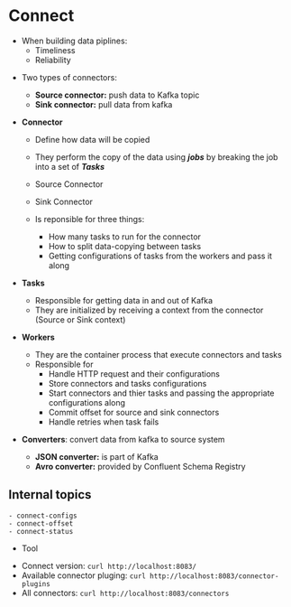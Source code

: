 # Connect


- When building data piplines:
    - Timeliness
    - Reliability

* Two types of connectors:
    * **Source connector:** push data to Kafka topic
    * **Sink connector:** pull data from kafka

* **Connector**
    * Define how data will be copied
    * They perform the copy of the data using ***jobs*** by breaking the job into a set of ***Tasks***
    * Source Connector
    * Sink Connector

    * Is reponsible for three things:
        - How many tasks to run for the connector
        - How to split data-copying between tasks
        - Getting configurations of tasks from the workers and pass it along

* **Tasks**
    - Responsible for getting data in and out of Kafka
    - They are initialized by receiving a context from the connector (Source or Sink context)

* **Workers**
    - They are the container process that execute connectors and tasks
    - Responsible for
        - Handle HTTP request and their configurations
        - Store connectors and tasks configurations
        - Start connectors and thier tasks and passing the appropriate configurations along
        - Commit offset for source and sink connectors
        - Handle retries when task fails

* **Converters**: convert data from kafka to source system
    - **JSON converter:** is part of Kafka
    - **Avro converter:** provided by Confluent Schema Registry


## Internal topics

    - connect-configs
    - connect-offset
    - connect-status

* Tool

- Connect version: ```curl http://localhost:8083/```
- Available connector pluging: ```curl http://localhost:8083/connector-plugins```
- All connectors: ```curl http://localhost:8083/connectors```